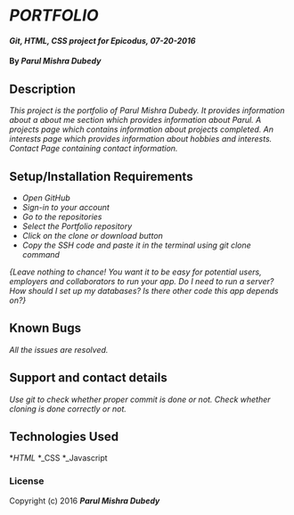 # _PORTFOLIO_

#### _Git, HTML, CSS project for Epicodus, 07-20-2016_

#### By _Parul Mishra Dubedy_

## Description

_This project is the portfolio of Parul Mishra Dubedy. It provides information about a about me section which provides information about Parul. A projects page which contains information about projects completed. An interests page which provides information about hobbies and interests. Contact Page containing contact information._

## Setup/Installation Requirements

* _Open GitHub_
* _Sign-in to your account_
* _Go to the repositories_
* _Select the Portfolio repository_
* _Click on the clone or download button_
* _Copy the SSH code and paste it in the terminal using git clone command_

_{Leave nothing to chance! You want it to be easy for potential users, employers and collaborators to run your app. Do I need to run a server? How should I set up my databases? Is there other code this app depends on?}_

## Known Bugs

_All the issues are resolved._

## Support and contact details

_Use git to check whether proper commit is done or not. Check whether cloning is done correctly or not._

## Technologies Used

*_HTML_
*_CSS
*_Javascript

### License

Copyright (c) 2016 **_Parul Mishra Dubedy_**
